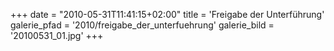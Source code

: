 +++
date = "2010-05-31T11:41:15+02:00"
title = 'Freigabe der Unterführung'
galerie_pfad = '2010/freigabe_der_unterfuehrung'
galerie_bild = '20100531_01.jpg'
+++

      